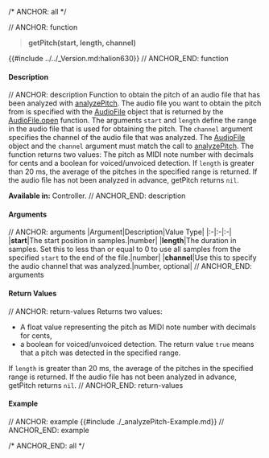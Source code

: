 /* ANCHOR: all */

// ANCHOR: function
>**getPitch(start, length, channel)**

{{#include ../../_Version.md:halion630}}
// ANCHOR_END: function

#### Description

// ANCHOR: description
Function to obtain the pitch of an audio file that has been analyzed with [analyzePitch](./analyzePitch.md). The audio file you want to obtain the pitch from is specified with the [AudioFile](./Audio-File.md) object that is returned by the [AudioFile.open](./AudioFileopen.md) function. The arguments ``start`` and ``length`` define the range in the audio file that is used for obtaining the pitch. The ``channel`` argument specifies the channel of the audio file that was analyzed. The [AudioFile](./Audio-File.md) object and the ``channel`` argument must match the call to [analyzePitch](./analyzePitch.md). The function returns two values: The pitch as MIDI note number with decimals for cents and a boolean for voiced/unvoiced detection. If ``length`` is greater than 20 ms, the average of the pitches in the specified range is returned. If the audio file has not been analyzed in advance, getPitch returns ``nil``.

**Available in:** Controller.
// ANCHOR_END: description

#### Arguments

// ANCHOR: arguments
|Argument|Description|Value Type|
|:-|:-|:-|
|**start**|The start position in samples.|number|
|**length**|The duration in samples. Set this to less than or equal to 0 to use all samples from the specified ``start`` to the end of the file.|number|
|**channel**|Use this to specify the audio channel that was analyzed.|number, optional|
// ANCHOR_END: arguments

#### Return Values

// ANCHOR: return-values
Returns two values:

* A float value representing the pitch as MIDI note number with decimals for cents,
* a boolean for voiced/unvoiced detection. The return value ``true`` means that a pitch was detected in the specified range.

If ``length`` is greater than 20 ms, the average of the pitches in the specified range is returned. If the audio file has not been analyzed in advance, getPitch returns ``nil``.
// ANCHOR_END: return-values

#### Example

// ANCHOR: example
{{#include ./_analyzePitch-Example.md}}
// ANCHOR_END: example

/* ANCHOR_END: all */